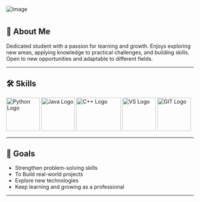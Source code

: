 
![Image](https://github.com/user-attachments/assets/75bed810-ffe8-4b87-a473-054b9fc7e86f)



<h1><p align = "center" Hii Everyone!! Welcome to my Profile! 👋 ></p></h1>


## 📌 About Me
Dedicated student with a passion for learning and growth.
Enjoys exploring new areas, applying knowledge to practical challenges, and building skills.
Open to new opportunities and adaptable to different fields. 


---

## 🛠 Skills
<Img src = "https://github.com/user-attachments/assets/03813009-8000-4ff6-a758-3159381b3b93" alt = "Python Logo" Height = 90>
<Img src = "https://github.com/user-attachments/assets/2bcc177c-3f08-449c-8d9c-b09aff117445" alt = "Java Logo" Height = 90 >
<Img src = "https://github.com/user-attachments/assets/bae78a41-42ec-4242-ab25-c37181b546d1" alt = "C++ Logo" Height = 90 width = 120 >
<Img src = "https://github.com/user-attachments/assets/7682119e-818e-47ef-8db5-acdb72d66b6a" alt = "VS Logo" Height = 90 >
<Img src = "https://github.com/user-attachments/assets/4ec2f5ad-d671-44e9-9625-d8a8fdb71f86" alt = "GIT Logo" Height = 90 >



---

## 🎯 Goals
- Strengthen problem-solving skills  
- To Build real-world projects  
- Explore new technologies  
- Keep learning and growing as a professional   

---




